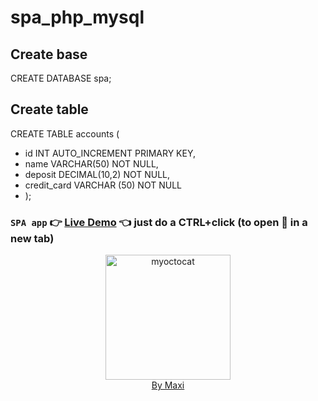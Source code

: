 # spa_php_mysql

## Create base
CREATE DATABASE spa;

## Create table
CREATE TABLE accounts (
- id INT AUTO_INCREMENT PRIMARY KEY,
- name VARCHAR(50) NOT NULL,
- deposit DECIMAL(10,2) NOT NULL,
- credit_card VARCHAR (50) NOT NULL
- );

### `SPA app` :point_right: [Live Demo](https://maxidesign.eu.org/spa-php-mysql) :point_left: just do a CTRL+click (to open :link: in a new tab)

<div align="center">
<img src="https://myoctocat.com/assets/images/base-octocat.svg" alt="myoctocat" width="200">
</div>

<div align="center">
<a href="https://webdizajnmaxi.eu.org">By Maxi</a>
</div>
